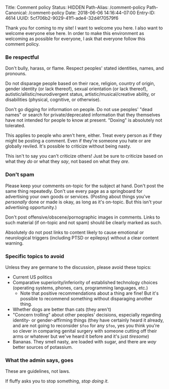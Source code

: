 Title: Comment policy
Status: HIDDEN
Path-Alias: /comment-policy
Path-Canonical: /comment-policy
Date: 2018-06-06 14:16:44-07:00
Entry-ID: 4614
UUID: 5cf706b2-9029-41f1-ade4-32d4f70579f6

Thank you for coming to my site! I want to welcome you here. I also want to welcome everyone else here. In order to make this environment as welcoming as possible for everyone, I ask that everyone follow this comment policy.

### Be respectful

Don't bully, harass, or flame. Respect peoples' stated identities, names, and pronouns.

Do not disparage people based on their race, religion, country of origin, gender identity (or lack thereof), sexual orientation (or lack thereof), autistic/allistic/neurodivergent status, artistic/musical/creative ability, or disabilities (physical, cognitive, or otherwise).

Don't go digging for information on people. Do not use peoples' "dead names" or search for private/deprecated information that they themselves have not intended for people to know at present. "Doxing" is absolutely not tolerated.

This applies to people who aren't here, either. Treat every person as if they might be posting a comment. Even if they're someone you hate or are globally reviled. It's possible to criticize without being nasty.

This isn't to say you can't criticize others! Just be sure to criticize based on what they *do* or what they *say*, not based on what they *are*.

### Don't spam

Please keep your comments on-topic for the subject at hand. Don't post the same thing repeatedly. Don't use every page as a springboard for advertising your own goods or services. (Posting about things you've *personally* done or made is okay, as long as it's on-topic. But this isn't your advertising opportunity.)

Don't post offensive/obscene/pornographic images in comments. Links to such material (if on-topic and not spam) should be clearly marked as such.

Absolutely do not post links to content likely to cause emotional or neurological triggers (including PTSD or epilepsy) without a clear content warning.

### Specific topics to avoid

Unless they are germane to the discussion, please avoid these topics:

* Current US politics
* Comparative superiority/inferiority of established technology choices (operating systems, phones, cars, programming languages, etc.)
    * Note that positive recommendations about a thing are fine! But it's possible to recommend something without disparaging another thing.
* Whether dogs are better than cats (they aren't)
* "Concern trolling" about other peoples' decisions, especially regarding identity- or gender-affirming things (they have certainly heard it already, and are not going to reconsider `$foo` for any `$foo`, yes you think you're so clever in comparing genital surgery with someone cutting off their arms or whatever but we've heard it before and it's just *tiresome*)
* Bananas. They smell nasty, are loaded with sugar, and there are *way* better sources of potassium.

### What the admin says, goes

These are guidelines, not laws.

If fluffy asks you to stop something, *stop doing it*.

